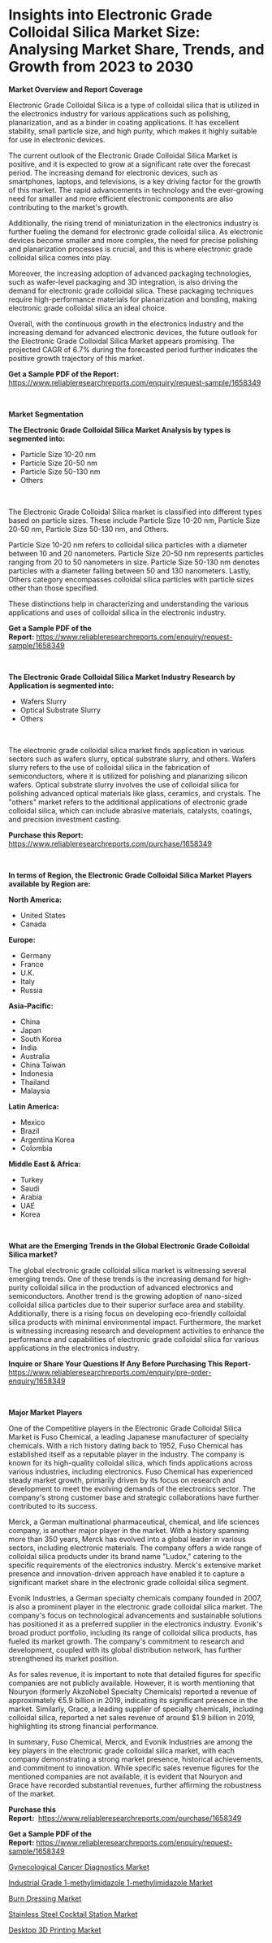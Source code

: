 <p><h1>Insights into Electronic Grade Colloidal Silica Market Size: Analysing Market Share, Trends, and Growth from 2023 to 2030</h1></p><p><strong>Market Overview and Report Coverage</strong></p>
<p><p>Electronic Grade Colloidal Silica is a type of colloidal silica that is utilized in the electronics industry for various applications such as polishing, planarization, and as a binder in coating applications. It has excellent stability, small particle size, and high purity, which makes it highly suitable for use in electronic devices.</p><p>The current outlook of the Electronic Grade Colloidal Silica Market is positive, and it is expected to grow at a significant rate over the forecast period. The increasing demand for electronic devices, such as smartphones, laptops, and televisions, is a key driving factor for the growth of this market. The rapid advancements in technology and the ever-growing need for smaller and more efficient electronic components are also contributing to the market's growth.</p><p>Additionally, the rising trend of miniaturization in the electronics industry is further fueling the demand for electronic grade colloidal silica. As electronic devices become smaller and more complex, the need for precise polishing and planarization processes is crucial, and this is where electronic grade colloidal silica comes into play.</p><p>Moreover, the increasing adoption of advanced packaging technologies, such as wafer-level packaging and 3D integration, is also driving the demand for electronic grade colloidal silica. These packaging techniques require high-performance materials for planarization and bonding, making electronic grade colloidal silica an ideal choice.</p><p>Overall, with the continuous growth in the electronics industry and the increasing demand for advanced electronic devices, the future outlook for the Electronic Grade Colloidal Silica Market appears promising. The projected CAGR of 6.7% during the forecasted period further indicates the positive growth trajectory of this market.</p></p>
<p><strong>Get a Sample PDF of the Report:</strong> <a href="https://www.reliableresearchreports.com/enquiry/request-sample/1658349">https://www.reliableresearchreports.com/enquiry/request-sample/1658349</a></p>
<p>&nbsp;</p>
<p><strong>Market Segmentation</strong></p>
<p><strong>The Electronic Grade Colloidal Silica Market Analysis by types is segmented into:</strong></p>
<p><ul><li>Particle Size 10-20 nm</li><li>Particle Size 20-50 nm</li><li>Particle Size 50-130 nm</li><li>Others</li></ul></p>
<p>&nbsp;</p>
<p><p>The Electronic Grade Colloidal Silica market is classified into different types based on particle sizes. These include Particle Size 10-20 nm, Particle Size 20-50 nm, Particle Size 50-130 nm, and Others. </p><p>Particle Size 10-20 nm refers to colloidal silica particles with a diameter between 10 and 20 nanometers. Particle Size 20-50 nm represents particles ranging from 20 to 50 nanometers in size. Particle Size 50-130 nm denotes particles with a diameter falling between 50 and 130 nanometers. Lastly, Others category encompasses colloidal silica particles with particle sizes other than those specified.</p><p>These distinctions help in characterizing and understanding the various applications and uses of colloidal silica in the electronic industry.</p></p>
<p><strong>Get a Sample PDF of the Report:</strong>&nbsp;<a href="https://www.reliableresearchreports.com/enquiry/request-sample/1658349">https://www.reliableresearchreports.com/enquiry/request-sample/1658349</a></p>
<p>&nbsp;</p>
<p><strong>The Electronic Grade Colloidal Silica Market Industry Research by Application is segmented into:</strong></p>
<p><ul><li>Wafers Slurry</li><li>Optical Substrate Slurry</li><li>Others</li></ul></p>
<p>&nbsp;</p>
<p><p>The electronic grade colloidal silica market finds application in various sectors such as wafers slurry, optical substrate slurry, and others. Wafers slurry refers to the use of colloidal silica in the fabrication of semiconductors, where it is utilized for polishing and planarizing silicon wafers. Optical substrate slurry involves the use of colloidal silica for polishing advanced optical materials like glass, ceramics, and crystals. The "others" market refers to the additional applications of electronic grade colloidal silica, which can include abrasive materials, catalysts, coatings, and precision investment casting.</p></p>
<p><strong>Purchase this Report:</strong>&nbsp; <a href="https://www.reliableresearchreports.com/purchase/1658349">https://www.reliableresearchreports.com/purchase/1658349</a></p>
<p>&nbsp;</p>
<p><strong>In terms of Region, the Electronic Grade Colloidal Silica Market Players available by Region are:</strong></p>
<p>
    <p> <strong> North America: </strong>
        <ul>
            <li>United States</li>
            <li>Canada</li>
        </ul>
        </p> 
    <p> <strong> Europe: </strong>
        <ul>
            <li>Germany</li>
            <li>France</li>
            <li>U.K.</li>
            <li>Italy</li>
            <li>Russia</li>
        </ul>
        </p> 
    <p> <strong> Asia-Pacific: </strong>
        <ul>
            <li>China</li>
            <li>Japan</li>
            <li>South Korea</li>
            <li>India</li>
            <li>Australia</li>
            <li>China Taiwan</li>
            <li>Indonesia</li>
            <li>Thailand</li>
            <li>Malaysia</li>
        </ul>
        </p> 
    <p> <strong> Latin America: </strong>
        <ul>
            <li>Mexico</li>
            <li>Brazil</li>
            <li>Argentina Korea</li>
            <li>Colombia</li>
        </ul>
        </p> 
    <p> <strong> Middle East & Africa: </strong>
        <ul>
            <li>Turkey</li>
            <li>Saudi</li>
            <li>Arabia</li>
            <li>UAE</li>
            <li>Korea</li>
        </ul>
    </p>
    </p>
<p>&nbsp;</p>
<p><strong>What are the Emerging Trends in the Global Electronic Grade Colloidal Silica market?</strong></p>
<p><p>The global electronic grade colloidal silica market is witnessing several emerging trends. One of these trends is the increasing demand for high-purity colloidal silica in the production of advanced electronics and semiconductors. Another trend is the growing adoption of nano-sized colloidal silica particles due to their superior surface area and stability. Additionally, there is a rising focus on developing eco-friendly colloidal silica products with minimal environmental impact. Furthermore, the market is witnessing increasing research and development activities to enhance the performance and capabilities of electronic grade colloidal silica for various applications in the electronics industry.</p></p>
<p><strong>Inquire or Share Your Questions If Any Before Purchasing This Report</strong>- <a href="https://www.reliableresearchreports.com/enquiry/pre-order-enquiry/1658349">https://www.reliableresearchreports.com/enquiry/pre-order-enquiry/1658349</a></p>
<p>&nbsp;</p>
<p><strong>Major Market Players</strong></p>
<p><p>One of the Competitive players in the Electronic Grade Colloidal Silica Market is Fuso Chemical, a leading Japanese manufacturer of specialty chemicals. With a rich history dating back to 1952, Fuso Chemical has established itself as a reputable player in the industry. The company is known for its high-quality colloidal silica, which finds applications across various industries, including electronics. Fuso Chemical has experienced steady market growth, primarily driven by its focus on research and development to meet the evolving demands of the electronics sector. The company's strong customer base and strategic collaborations have further contributed to its success.</p><p>Merck, a German multinational pharmaceutical, chemical, and life sciences company, is another major player in the market. With a history spanning more than 350 years, Merck has evolved into a global leader in various sectors, including electronic materials. The company offers a wide range of colloidal silica products under its brand name "Ludox," catering to the specific requirements of the electronics industry. Merck's extensive market presence and innovation-driven approach have enabled it to capture a significant market share in the electronic grade colloidal silica segment.</p><p>Evonik Industries, a German specialty chemicals company founded in 2007, is also a prominent player in the electronic grade colloidal silica market. The company's focus on technological advancements and sustainable solutions has positioned it as a preferred supplier in the electronics industry. Evonik's broad product portfolio, including its range of colloidal silica products, has fueled its market growth. The company's commitment to research and development, coupled with its global distribution network, has further strengthened its market position.</p><p>As for sales revenue, it is important to note that detailed figures for specific companies are not publicly available. However, it is worth mentioning that Nouryon (formerly AkzoNobel Specialty Chemicals) reported a revenue of approximately €5.9 billion in 2019, indicating its significant presence in the market. Similarly, Grace, a leading supplier of specialty chemicals, including colloidal silica, reported a net sales revenue of around $1.9 billion in 2019, highlighting its strong financial performance.</p><p>In summary, Fuso Chemical, Merck, and Evonik Industries are among the key players in the electronic grade colloidal silica market, with each company demonstrating a strong market presence, historical achievements, and commitment to innovation. While specific sales revenue figures for the mentioned companies are not available, it is evident that Nouryon and Grace have recorded substantial revenues, further affirming the robustness of the market.</p></p>
<p><strong>Purchase this Report:</strong>&nbsp;&nbsp;<a href="https://www.reliableresearchreports.com/purchase/1658349">https://www.reliableresearchreports.com/purchase/1658349</a></p>
<p></p>
<p><strong>Get a Sample PDF of the Report:</strong>&nbsp;<a href="https://www.reliableresearchreports.com/enquiry/request-sample/1658349">https://www.reliableresearchreports.com/enquiry/request-sample/1658349</a></p>
<p><p><a href="https://github.com/vimar16th/Market-Research-Report-List-1/blob/main/gynecological-cancer-diagnostics-market.md">Gynecological Cancer Diagnostics Market</a></p><p><a href="https://github.com/luckyshygirl/Market-Research-Report-List-1/blob/main/industrial-grade-1-methylimidazole-1-methylimidazole-market.md">Industrial Grade 1-methylimidazole 1-methylimidazole Market</a></p><p><a href="https://medium.com/@fosterfahey1016/burn-dressing-market-size-cagr-trends-2024-2030-2d21f38b2503">Burn Dressing Market</a></p><p><a href="https://www.linkedin.com/pulse/stainless-steel-cocktail-station-market-insights-players-akz9c/">Stainless Steel Cocktail Station Market</a></p><p><a href="https://www.linkedin.com/pulse/desktop-3d-printing-market-research-report-unlocks-analysis-ywqic/">Desktop 3D Printing Market</a></p></p>